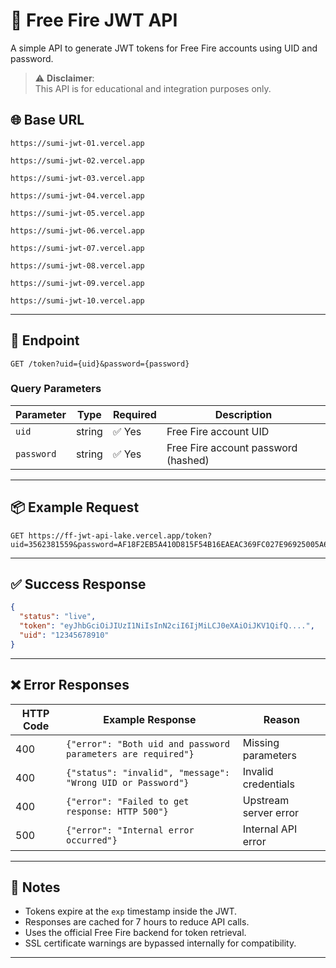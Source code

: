 # 🔑 Free Fire JWT API

A simple API to generate JWT tokens for Free Fire accounts using UID and password.

> ⚠ **Disclaimer**:  
> This API is for educational and integration purposes only.  

## 🌐 Base URL
```
https://sumi-jwt-01.vercel.app 
```
```
https://sumi-jwt-02.vercel.app 
```
```
https://sumi-jwt-03.vercel.app 
```
```
https://sumi-jwt-04.vercel.app 
```
```
https://sumi-jwt-05.vercel.app 
```
```
https://sumi-jwt-06.vercel.app 
```
```
https://sumi-jwt-07.vercel.app 
```
```
https://sumi-jwt-08.vercel.app 
```
```
https://sumi-jwt-09.vercel.app 
```
```
https://sumi-jwt-10.vercel.app 
```

---

## 📌 Endpoint
```
GET /token?uid={uid}&password={password}
```

### Query Parameters
| Parameter | Type   | Required | Description |
|-----------|--------|----------|-------------|
| `uid`     | string | ✅ Yes   | Free Fire account UID |
| `password`| string | ✅ Yes   | Free Fire account password (hashed) |

---

## 📦 Example Request
```http
GET https://ff-jwt-api-lake.vercel.app/token?uid=3562381559&password=AF18F2EB5A410D815F54B16EAEAC369FC027E96925005A629E90A823996B0240
```

---

## ✅ Success Response
```json
{
  "status": "live",
  "token": "eyJhbGciOiJIUzI1NiIsInN2ciI6IjMiLCJ0eXAiOiJKV1QifQ....",
  "uid": "12345678910"
}
```

---

## ❌ Error Responses
| HTTP Code | Example Response | Reason |
|-----------|------------------|--------|
| 400 | `{"error": "Both uid and password parameters are required"}` | Missing parameters |
| 400 | `{"status": "invalid", "message": "Wrong UID or Password"}` | Invalid credentials |
| 400 | `{"error": "Failed to get response: HTTP 500"}` | Upstream server error |
| 500 | `{"error": "Internal error occurred"}` | Internal API error |

---

## 📝 Notes
- Tokens expire at the `exp` timestamp inside the JWT.
- Responses are cached for 7 hours to reduce API calls.
- Uses the official Free Fire backend for token retrieval.
- SSL certificate warnings are bypassed internally for compatibility.

---
